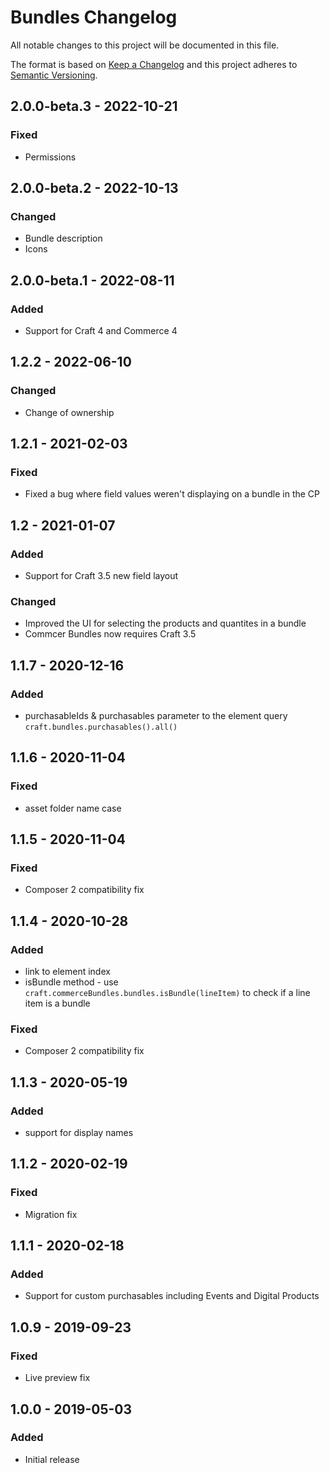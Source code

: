# Bundles Changelog

All notable changes to this project will be documented in this file.

The format is based on [Keep a Changelog](http://keepachangelog.com/) and this project adheres to [Semantic Versioning](http://semver.org/).

## 2.0.0-beta.3 - 2022-10-21

### Fixed
- Permissions

## 2.0.0-beta.2 - 2022-10-13

### Changed
- Bundle description
- Icons


## 2.0.0-beta.1 - 2022-08-11

### Added

-   Support for Craft 4 and Commerce 4

## 1.2.2 - 2022-06-10

### Changed

- Change of ownership

## 1.2.1 - 2021-02-03

### Fixed

-   Fixed a bug where field values weren't displaying on a bundle in the CP

## 1.2 - 2021-01-07

### Added

-   Support for Craft 3.5 new field layout

### Changed

-   Improved the UI for selecting the products and quantites in a bundle
-   Commcer Bundles now requires Craft 3.5

## 1.1.7 - 2020-12-16

### Added

-   purchasableIds & purchasables parameter to the element query `craft.bundles.purchasables().all()`

## 1.1.6 - 2020-11-04

### Fixed

-   asset folder name case

## 1.1.5 - 2020-11-04

### Fixed

-   Composer 2 compatibility fix

## 1.1.4 - 2020-10-28

### Added

-   link to element index
-   isBundle method - use `craft.commerceBundles.bundles.isBundle(lineItem)` to check if a line item is a bundle

### Fixed

-   Composer 2 compatibility fix

## 1.1.3 - 2020-05-19

### Added

-   support for display names

## 1.1.2 - 2020-02-19

### Fixed

-   Migration fix

## 1.1.1 - 2020-02-18

### Added

-   Support for custom purchasables including Events and Digital Products

## 1.0.9 - 2019-09-23

### Fixed

-   Live preview fix

## 1.0.0 - 2019-05-03

### Added

-   Initial release

